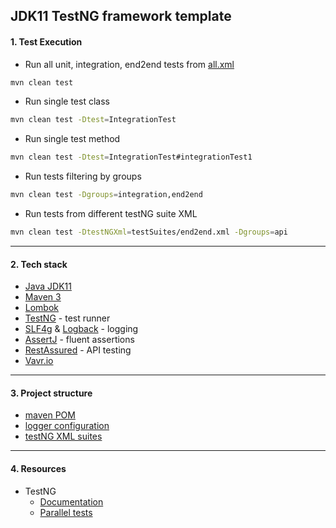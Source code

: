 ## JDK11 TestNG framework template

#### 1. Test Execution

- Run all unit, integration, end2end tests from [all.xml](../aviratest/testSuites/all.xml)

```bash
mvn clean test 
```

- Run single test class

```bash
mvn clean test -Dtest=IntegrationTest 
```

- Run single test method

```bash
mvn clean test -Dtest=IntegrationTest#integrationTest1 
```

- Run tests filtering by groups

```bash
mvn clean test -Dgroups=integration,end2end
```

- Run tests from different testNG suite XML

```bash
mvn clean test -DtestNGXml=testSuites/end2end.xml -Dgroups=api
```

***

#### 2. Tech stack

- [Java JDK11](https://www.oracle.com/ro/java/technologies/javase-jdk11-downloads.html)
- [Maven 3](https://maven.apache.org/download.cgi)
- [Lombok](https://projectlombok.org/features/all)
- [TestNG](https://testng.org/doc/) - test runner
- [SLF4g](http://www.slf4j.org/manual.html) & [Logback](http://logback.qos.ch/manual/index.html) - logging
- [AssertJ](https://assertj.github.io/doc/) - fluent assertions
- [RestAssured](https://rest-assured.io/) - API testing
- [Vavr.io](https://www.vavr.io/)

***

#### 3. Project structure 

- [maven POM](./pom.xml)
- [logger configuration](./src/test/resources/logback.xml)
- [testNG XML suites](./testSuites)

***

#### 4. Resources
- TestNG
  - [Documentation](https://testng.org/doc/documentation-main.html)
  - [Parallel tests](https://testng.org/doc/documentation-main.html#parallel-tests)